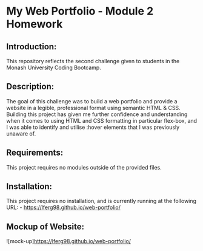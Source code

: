 # My Web Portfolio - Module 2 Homework

## Introduction:
This repository reflects the second challenge given to students in the Monash University Coding Bootcamp.

## Description:
The goal of this challenge was to build a web portfolio and provide a  website in a legible, professional format using semantic HTML & CSS. Building this project has given me further confidence and understanding when it comes to using HTML and CSS formatting in particular flex-box, and I was able to identify and utilise :hover elements that I was previously unaware of.

## Requirements: 
This project requires no modules outside of the provided files.

## Installation:

This project requires no installation, and is currently running at the following URL:
    -  https://lferg98.github.io/web-portfolio/
    
## Mockup of Website:

![mock-up]https://lferg98.github.io/web-portfolio/
